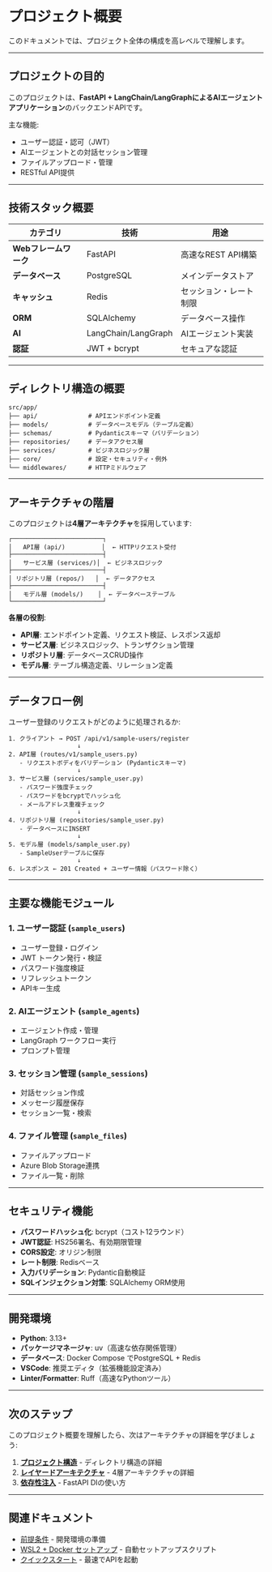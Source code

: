 # プロジェクト概要

このドキュメントでは、プロジェクト全体の構成を高レベルで理解します。

---

## プロジェクトの目的

このプロジェクトは、**FastAPI + LangChain/LangGraphによるAIエージェントアプリケーション**のバックエンドAPIです。

主な機能:

- ユーザー認証・認可（JWT）
- AIエージェントとの対話セッション管理
- ファイルアップロード・管理
- RESTful API提供

---

## 技術スタック概要

| カテゴリ | 技術 | 用途 |
|---------|------|------|
| **Webフレームワーク** | FastAPI | 高速なREST API構築 |
| **データベース** | PostgreSQL | メインデータストア |
| **キャッシュ** | Redis | セッション・レート制限 |
| **ORM** | SQLAlchemy | データベース操作 |
| **AI** | LangChain/LangGraph | AIエージェント実装 |
| **認証** | JWT + bcrypt | セキュアな認証 |

---

## ディレクトリ構造の概要

```text
src/app/
├── api/              # APIエンドポイント定義
├── models/           # データベースモデル（テーブル定義）
├── schemas/          # Pydanticスキーマ（バリデーション）
├── repositories/     # データアクセス層
├── services/         # ビジネスロジック層
├── core/             # 設定・セキュリティ・例外
└── middlewares/      # HTTPミドルウェア
```

---

## アーキテクチャの階層

このプロジェクトは**4層アーキテクチャ**を採用しています:

```text
┌─────────────────────────┐
│   API層 (api/)          │  ← HTTPリクエスト受付
├─────────────────────────┤
│   サービス層 (services/)│  ← ビジネスロジック
├─────────────────────────┤
│ リポジトリ層 (repos/)   │  ← データアクセス
├─────────────────────────┤
│   モデル層 (models/)    │  ← データベーステーブル
└─────────────────────────┘
```

**各層の役割**:

- **API層**: エンドポイント定義、リクエスト検証、レスポンス返却
- **サービス層**: ビジネスロジック、トランザクション管理
- **リポジトリ層**: データベースCRUD操作
- **モデル層**: テーブル構造定義、リレーション定義

---

## データフロー例

ユーザー登録のリクエストがどのように処理されるか:

```text
1. クライアント → POST /api/v1/sample-users/register
                   ↓
2. API層 (routes/v1/sample_users.py)
   - リクエストボディをバリデーション (Pydanticスキーマ)
                   ↓
3. サービス層 (services/sample_user.py)
   - パスワード強度チェック
   - パスワードをbcryptでハッシュ化
   - メールアドレス重複チェック
                   ↓
4. リポジトリ層 (repositories/sample_user.py)
   - データベースにINSERT
                   ↓
5. モデル層 (models/sample_user.py)
   - SampleUserテーブルに保存
                   ↓
6. レスポンス ← 201 Created + ユーザー情報（パスワード除く）
```

---

## 主要な機能モジュール

### 1. ユーザー認証 (`sample_users`)

- ユーザー登録・ログイン
- JWT トークン発行・検証
- パスワード強度検証
- リフレッシュトークン
- APIキー生成

### 2. AIエージェント (`sample_agents`)

- エージェント作成・管理
- LangGraph ワークフロー実行
- プロンプト管理

### 3. セッション管理 (`sample_sessions`)

- 対話セッション作成
- メッセージ履歴保存
- セッション一覧・検索

### 4. ファイル管理 (`sample_files`)

- ファイルアップロード
- Azure Blob Storage連携
- ファイル一覧・削除

---

## セキュリティ機能

- **パスワードハッシュ化**: bcrypt（コスト12ラウンド）
- **JWT認証**: HS256署名、有効期限管理
- **CORS設定**: オリジン制限
- **レート制限**: Redisベース
- **入力バリデーション**: Pydantic自動検証
- **SQLインジェクション対策**: SQLAlchemy ORM使用

---

## 開発環境

- **Python**: 3.13+
- **パッケージマネージャ**: uv（高速な依存関係管理）
- **データベース**: Docker Compose でPostgreSQL + Redis
- **VSCode**: 推奨エディタ（拡張機能設定済み）
- **Linter/Formatter**: Ruff（高速なPythonツール）

---

## 次のステップ

このプロジェクト概要を理解したら、次はアーキテクチャの詳細を学びましょう:

1. **[プロジェクト構造](../02-architecture/01-project-structure.md)** - ディレクトリ構造の詳細
2. **[レイヤードアーキテクチャ](../02-architecture/02-layered-architecture.md)** - 4層アーキテクチャの詳細
3. **[依存性注入](../02-architecture/03-dependency-injection.md)** - FastAPI DIの使い方

---

## 関連ドキュメント

- [前提条件](./01-prerequisites.md) - 開発環境の準備
- [WSL2 + Docker セットアップ](./02-wsl2-docker-setup.md) - 自動セットアップスクリプト
- [クイックスタート](./05-quick-start.md) - 最速でAPIを起動
